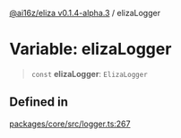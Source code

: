 [@ai16z/eliza v0.1.4-alpha.3](../index.md) / elizaLogger

# Variable: elizaLogger

> `const` **elizaLogger**: `ElizaLogger`

## Defined in

[packages/core/src/logger.ts:267](https://github.com/fomoTon/eliza/blob/main/packages/core/src/logger.ts#L267)
